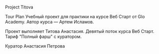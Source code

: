 Project Titova

Tour Plan Учебный проект для практики на курсе Веб Старт от Glo Academy. Автор курса — Артем Исламов.

Проект выполняет Титова Анастасия. Девятый поток курса Веб Старт. Тариф "Полный фарш" с куратором.

Куратор Анастасия Петрова